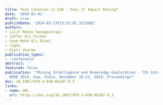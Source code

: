 ```yaml
---
title: Text Cohesion in CQA - Does It Impact Rating?
date: '2019-01-01'
draft: true
publishDate: '2024-03-23T15:51:01.321560Z'
authors:
- Lalit Mohan Sanagavarapu
- Jahfar Ali Pichen
- Syed Mohd Ali Rizwi
- raghu
- Dipti Sharma
publication_types:
- 'conference'
abstract: ''
featured: false
publication: '*Mining Intelligence and Knowledge Exploration - 7th International Conference,
  MIKE 2019, Goa, India, December 19-22, 2019, Proceedings*'
doi: 10.1007/978-3-030-66187-8_3
links:
- name: URL
  url: https://doi.org/10.1007/978-3-030-66187-8_3
---
```


